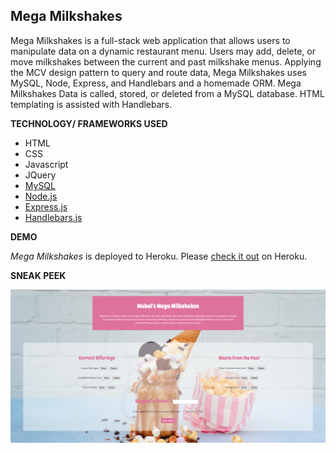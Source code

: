## Mega Milkshakes

Mega Milkshakes is a full-stack web application that allows users to manipulate data on a dynamic restaurant menu. Users may add, delete, or move milkshakes between the current and past milkshake menus. Applying the MCV design pattern to query and route data, Mega Milkshakes uses MySQL, Node, Express, and Handlebars and a homemade ORM. Mega Milkshakes Data is called, stored, or deleted from a MySQL database. HTML templating is assisted with Handlebars.

**TECHNOLOGY/ FRAMEWORKS USED**

- HTML
- CSS
- Javascript
- JQuery
- [MySQL](https://www.mysql.com/)
- [Node.js](https://nodejs.org/en/)
- [Express.js](https://expressjs.com/)
- [Handlebars.js](http://handlebarsjs.com/)

**DEMO**

_Mega Milkshakes_ is deployed to Heroku. Please [check it out](https://still-sierra-88234.herokuapp.com/) on Heroku.

**SNEAK PEEK**

![Sneak Peak](/public/sneakPeak.png)
